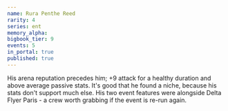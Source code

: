 ```yaml
---
name: Rura Penthe Reed
rarity: 4
series: ent
memory_alpha:
bigbook_tier: 9
events: 5
in_portal: true
published: true
---
```


His arena reputation precedes him; +9 attack for a healthy duration and above average passive stats. It's good that he found a niche, because his stats don't support much else. His two event features were alongside Delta Flyer Paris - a crew worth grabbing if the event is re-run again.
